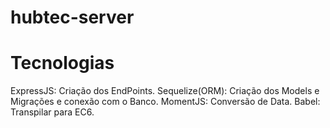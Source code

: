 # hubtec-server
# Tecnologias
ExpressJS: Criação dos EndPoints.
Sequelize(ORM): Criação dos Models e Migrações e conexão com o Banco.
MomentJS:  Conversão de Data.
Babel: Transpilar para EC6.

